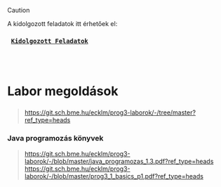 > [!CAUTION]
> A kidolgozott feladatok itt érhetőek el:
<h3 >
    <strong>
      <code>&nbsp;<a href="https://github.com/AndorkaDominik/Java/wiki/Prog-3-alapjai:-Kidolgozott-gyakorl%C3%B3feladatok">Kidolgozott Feladatok</a>&nbsp;</code>
    </strong>
</h3>
<br /> <br />

# Labor megoldások
### 
> https://git.sch.bme.hu/ecklm/prog3-laborok/-/tree/master?ref_type=heads
### Java programozás könyvek
> https://git.sch.bme.hu/ecklm/prog3-laborok/-/blob/master/java_programozas_1.3.pdf?ref_type=heads
> https://git.sch.bme.hu/ecklm/prog3-laborok/-/blob/master/prog3_1_basics_p1.pdf?ref_type=heads
